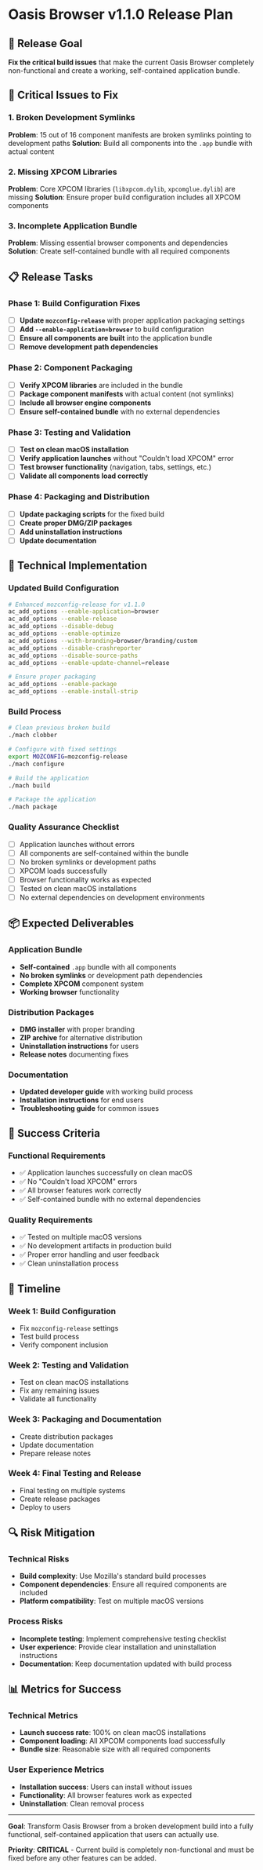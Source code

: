 # Oasis Browser v1.1.0 Release Plan

## 🎯 Release Goal
**Fix the critical build issues** that make the current Oasis Browser completely non-functional and create a working, self-contained application bundle.

## 🚨 Critical Issues to Fix

### 1. Broken Development Symlinks
**Problem**: 15 out of 16 component manifests are broken symlinks pointing to development paths
**Solution**: Build all components into the `.app` bundle with actual content

### 2. Missing XPCOM Libraries
**Problem**: Core XPCOM libraries (`libxpcom.dylib`, `xpcomglue.dylib`) are missing
**Solution**: Ensure proper build configuration includes all XPCOM components

### 3. Incomplete Application Bundle
**Problem**: Missing essential browser components and dependencies
**Solution**: Create self-contained bundle with all required components

## 📋 Release Tasks

### Phase 1: Build Configuration Fixes
- [ ] **Update `mozconfig-release`** with proper application packaging settings
- [ ] **Add `--enable-application=browser`** to build configuration
- [ ] **Ensure all components are built** into the application bundle
- [ ] **Remove development path dependencies**

### Phase 2: Component Packaging
- [ ] **Verify XPCOM libraries** are included in the bundle
- [ ] **Package component manifests** with actual content (not symlinks)
- [ ] **Include all browser engine components**
- [ ] **Ensure self-contained bundle** with no external dependencies

### Phase 3: Testing and Validation
- [ ] **Test on clean macOS installation**
- [ ] **Verify application launches** without "Couldn't load XPCOM" error
- [ ] **Test browser functionality** (navigation, tabs, settings, etc.)
- [ ] **Validate all components load correctly**

### Phase 4: Packaging and Distribution
- [ ] **Update packaging scripts** for the fixed build
- [ ] **Create proper DMG/ZIP packages**
- [ ] **Add uninstallation instructions**
- [ ] **Update documentation**

## 🔧 Technical Implementation

### Updated Build Configuration
```bash
# Enhanced mozconfig-release for v1.1.0
ac_add_options --enable-application=browser
ac_add_options --enable-release
ac_add_options --disable-debug
ac_add_options --enable-optimize
ac_add_options --with-branding=browser/branding/custom
ac_add_options --disable-crashreporter
ac_add_options --disable-source-paths
ac_add_options --enable-update-channel=release

# Ensure proper packaging
ac_add_options --enable-package
ac_add_options --enable-install-strip
```

### Build Process
```bash
# Clean previous broken build
./mach clobber

# Configure with fixed settings
export MOZCONFIG=mozconfig-release
./mach configure

# Build the application
./mach build

# Package the application
./mach package
```

### Quality Assurance Checklist
- [ ] Application launches without errors
- [ ] All components are self-contained within the bundle
- [ ] No broken symlinks or development paths
- [ ] XPCOM loads successfully
- [ ] Browser functionality works as expected
- [ ] Tested on clean macOS installations
- [ ] No external dependencies on development environments

## 📦 Expected Deliverables

### Application Bundle
- **Self-contained** `.app` bundle with all components
- **No broken symlinks** or development path dependencies
- **Complete XPCOM** component system
- **Working browser** functionality

### Distribution Packages
- **DMG installer** with proper branding
- **ZIP archive** for alternative distribution
- **Uninstallation instructions** for users
- **Release notes** documenting fixes

### Documentation
- **Updated developer guide** with working build process
- **Installation instructions** for end users
- **Troubleshooting guide** for common issues

## 🎯 Success Criteria

### Functional Requirements
- ✅ Application launches successfully on clean macOS
- ✅ No "Couldn't load XPCOM" errors
- ✅ All browser features work correctly
- ✅ Self-contained bundle with no external dependencies

### Quality Requirements
- ✅ Tested on multiple macOS versions
- ✅ No development artifacts in production build
- ✅ Proper error handling and user feedback
- ✅ Clean uninstallation process

## 📅 Timeline

### Week 1: Build Configuration
- Fix `mozconfig-release` settings
- Test build process
- Verify component inclusion

### Week 2: Testing and Validation
- Test on clean macOS installations
- Fix any remaining issues
- Validate all functionality

### Week 3: Packaging and Documentation
- Create distribution packages
- Update documentation
- Prepare release notes

### Week 4: Final Testing and Release
- Final testing on multiple systems
- Create release packages
- Deploy to users

## 🔍 Risk Mitigation

### Technical Risks
- **Build complexity**: Use Mozilla's standard build processes
- **Component dependencies**: Ensure all required components are included
- **Platform compatibility**: Test on multiple macOS versions

### Process Risks
- **Incomplete testing**: Implement comprehensive testing checklist
- **User experience**: Provide clear installation and uninstallation instructions
- **Documentation**: Keep documentation updated with build process

## 📊 Metrics for Success

### Technical Metrics
- **Launch success rate**: 100% on clean macOS installations
- **Component loading**: All XPCOM components load successfully
- **Bundle size**: Reasonable size with all required components

### User Experience Metrics
- **Installation success**: Users can install without issues
- **Functionality**: All browser features work as expected
- **Uninstallation**: Clean removal process

---

**Goal**: Transform Oasis Browser from a broken development build into a fully functional, self-contained application that users can actually use.

**Priority**: **CRITICAL** - Current build is completely non-functional and must be fixed before any other features can be added.
